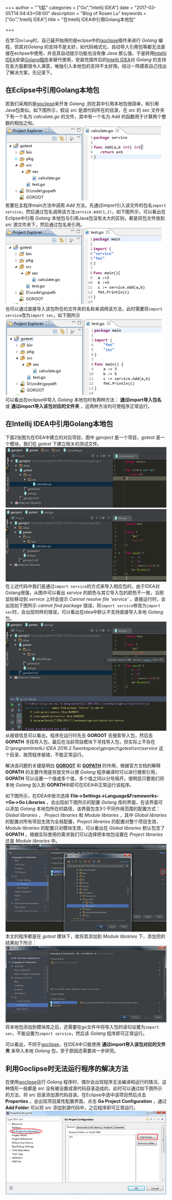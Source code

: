 +++
author = "飞狐"
categories = ["Go","Intellij IDEA"]
date = "2017-03-05T14:04:43+08:00"
description = "Blog of Rosen Lu"
keywords = ["Go","Intellij IDEA"]
title = "在Intellij IDEA中引用Golang本地包"

+++

在学习`Golang`时，自己最开始用的是eclpse中的[goclipse](https://goclipse.github.io/)插件来进行 *Golang* 编程，但其对*Golang* 的支持不是太好，如代码格式化、自动导入引用包等都无法直接在eclipse中使用，并且其自动提示功能也没有像 *Java* 那么强，于是转用[Intellij IDEA](https://www.jetbrains.com/idea/)安装[Golang插件](https://plugins.jetbrains.com/plugin/5047-go)来替代使用，安装完插件后的[Intellij IDEA](https://www.jetbrains.com/idea/)对 *Golang* 的支持在各方面都很令人满意，唯独引入本地包的支持不太好用。经过一阵摸索自己找出了解决方案，先记录下。

<!--more-->

## 在Eclipse中引用Golang本地包
若我们采用的是[goclipse](https://goclipse.github.io/)来开发 *Golang* ,则在其中引用本地包很简单，和引用Java包类似。如下图所示，假设 *src* 是源代码所在的目录，在 *src* 的 *sec* 文件夹下有一个名为 *calculate.go* 的文件，其中有一个名为 *Add* 的函数用于计算两个整数的相加之和。  
![goclipse中的本地包](/blog_img/import-local-page-in-intellij-idea/goclipse_package.png)  
若要在主程序main方法中调用 *Add* 方法，先通过import引入该文件的包名`import service`，然后通过包名调用该方法`service.Add(1,2)`，如下图所示，可以看出在Eclipse中引用 *Golang* 本地包与引用Java包没有太大的区别，都是将包文件放到 *src* 源文件夹下，然后通过包名来引用。  
![goclipse中的本地包引用](/blog_img/import-local-page-in-intellij-idea/goclipse_package_reference.png)  
也可以通过直接导入该包所在的文件夹的名称来调用该方法，此时需要将`import service`改为`import sec`，如下图所示  
![goclipse中的本地包通过文件夹引用](/blog_img/import-local-page-in-intellij-idea/goclipse_package_reference_folder.png)  
可以看出在eclipse中导入 *Golang* 本地包时有两种方法： **通过import导入包名** 或 **通过import导入该包对应的文件夹** ，这两种方法均可使程序正常运行。

## 在Intellij IDEA中引用Golang本地包
下面2张图为在IDEA中建立的对应项目，图中 *gproject* 是一个项目，*gotest* 是一个模块，我们在 *gotest* 下建立相关的测试文件。  
![IDEA中的本地包](/blog_img/import-local-page-in-intellij-idea/idea_package.png)    
![IDEA中的本地包引用](/blog_img/import-local-page-in-intellij-idea/idea_package_reference.png)  
在上述代码中我们是通过`import service`的方式来导入相应包的，由于IDEA对Golang很强，从图中可以看出 *service* 的颜色与其它导入包的颜色不一致，当把鼠标移动到 *service* 上时会提示 *Cannot resolve file 'service'* ，直接运行时，会出现如下图所示 *cannot find package* 错误，将`import service`修改为`import sec`时，会出现同样的错误，可以看出在idea中默认不支持直接导入本地 *Golang* 包。       
![IDEA中引用本地包运行出错](/blog_img/import-local-page-in-intellij-idea/idea_package_reference_run_error.png)     
从报错信息可以看出，程序在运行时先去 **GOROOT** 去搜索导入包，然后去 **GOPATH** 寻找导入包，最后在当前项目模块下寻找导入包，但实际上不存在 *D:\program\IntelliJ IDEA 2016.2.1\workspace\gproject\gotest\src\service* 这个目录，故而程序报错，不能正常运行。

解决该问题的关键是明白 **[GOROOT](http://golang.org/doc/install#tarball_non_standard)** 和 **[GOPATH](http://golang.org/cmd/go/#hdr-GOPATH_environment_variable)** 的作用，根据官方文档的解释 **GOPATH** 的主要作用是存放文件以便 *Golang* 程序编译时可以进行搜索引用，**GOPATH** 可以设置一个值或多个值，多个值之间以分号隔开。很明显只要我们将本地 *Golang* 加入到 **GOPATH**中即可在IDEA中正常运行该程序。

如下图所示，在IDEA中依次选择 **File->Settings->Language&Frameworks->Go->Go Libraries** ，会出现如下图所示的配置 *Golang* 库的界面，在该界面可以添加 *Golang* 本地包所在的路径，该界面包含3个不同作用范围的配置方式： *Global libraries* 、 *Project libraries* 和 *Module libraries* ，其中 *Global libraries* 的配置对所有项目生效为全局配置，*Project libraries* 的配置对整个项目生效，*Module libraries* 的配置只对模块生效，可以看出在 *Global libraries* 默认包含了 **GOPATH** 。根据实际使用的需求我们可以选择把本地包设置在 *Project libraries* 还是 *Module libraries* 中。  
![IDEA中配置程序库](/blog_img/import-local-page-in-intellij-idea/idea_package_select_gopath.png)  
本文的程序都是在 *gotest* 模块下，故将其添加到 *Module libraries* 下，添加完的结果如下所示：  
![IDEA中配置程序库的结果](/blog_img/import-local-page-in-intellij-idea/idea_package_gopath_config.png)  
将本地包添加到模块库之后，还需要在go文件中将导入包的语句设置为`import sec`，不能设置为`import service`，然后该 *Golang* 程序即可正常运行。

可以看出，不同于[goclipse](https://goclipse.github.io/)，在IDEA中只能使用 **通过import导入该包对应的文件夹** 来导入本地 *Golang* 包，至于原因还需要进一步研究。

## 利用Goclipse时无法运行程序的解决方法
在使用[goclipse](https://goclipse.github.io/)运行 *Golang* 程序时，偶尔会出现程序无法编译和运行的情况，这种情形一般都是 *src* 没有被设置成源代码目录造成的，此时可以通过如下图所示的方法，将 *src* 目录添加源代码目录。在Eclipse中选中该项目然后点击 **Properties** ，会出现项目属性配置界面，点击 **Go Project Configuration** ，通过 **Add Folder** 可以将 *src* 添加到源代码中，之后程序即可正常运行。  
![goclipse中添加源程序目录](/blog_img/import-local-page-in-intellij-idea/goclipse_add_source_folder.png)  